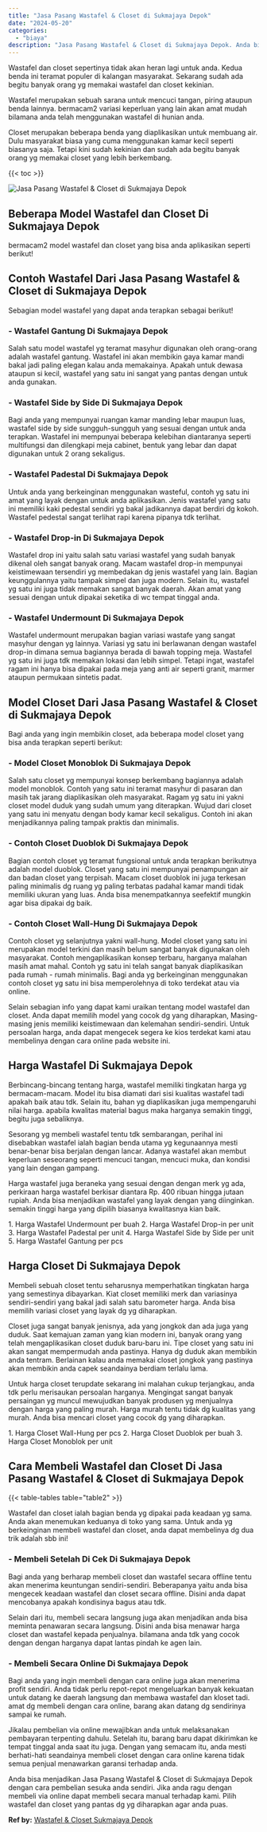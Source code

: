 ```yaml
---
title: "Jasa Pasang Wastafel & Closet di Sukmajaya Depok"
date: "2024-05-20"
categories: 
  - "biaya"
description: "Jasa Pasang Wastafel & Closet di Sukmajaya Depok. Anda bisa menjadikan Jasa Pasang Wastafel & Closet di Sukmajaya Depok dengan cara pembelian sesuka anda sen..."
---
```


Wastafel dan closet sepertinya tidak akan heran lagi untuk anda. Kedua benda ini teramat populer di kalangan masyarakat. Sekarang sudah ada begitu banyak orang yg memakai wastafel dan closet kekinian.

Wastafel merupakan sebuah sarana untuk mencuci tangan, piring ataupun benda lainnya. bermacam2 variasi keperluan yang lain akan amat mudah bilamana anda telah menggunakan wastafel di hunian anda.

Closet merupakan beberapa benda yang diaplikasikan untuk membuang air. Dulu masyarakat biasa yang cuma menggunakan kamar kecil seperti biasanya saja. Tetapi kini sudah kekinian dan sudah ada begitu banyak orang yg memakai closet yang lebih berkembang.

{{< toc >}}

![Jasa Pasang Wastafel & Closet di Sukmajaya Depok](/images/wastafel-closet-murah65.png)

## Beberapa Model Wastafel dan Closet Di Sukmajaya Depok

bermacam2 model wastafel dan closet yang bisa anda aplikasikan seperti berikut!

## Contoh Wastafel Dari Jasa Pasang Wastafel & Closet di Sukmajaya Depok

Sebagian model wastafel yang dapat anda terapkan sebagai berikut!

### \- Wastafel Gantung Di Sukmajaya Depok

Salah satu model wastafel yg teramat masyhur digunakan oleh orang-orang adalah wastafel gantung. Wastafel ini akan membikin gaya kamar mandi bakal jadi paling elegan kalau anda memakainya. Apakah untuk dewasa ataupun si kecil, wastafel yang satu ini sangat yang pantas dengan untuk anda gunakan.

### \- Wastafel Side by Side Di Sukmajaya Depok

Bagi anda yang mempunyai ruangan kamar manding lebar maupun luas, wastafel side by side sungguh-sungguh yang sesuai dengan untuk anda terapkan. Wastafel ini mempunyai beberapa kelebihan diantaranya seperti multifungsi dan dilengkapi meja cabinet, bentuk yang lebar dan dapat digunakan untuk 2 orang sekaligus.

### \- Wastafel Padestal Di Sukmajaya Depok

Untuk anda yang berkeinginan menggunakan wasteful, contoh yg satu ini amat yang layak dengan untuk anda aplikasikan. Jenis wastafel yang satu ini memiliki kaki pedestal sendiri yg bakal jadikannya dapat berdiri dg kokoh. Wastafel pedestal sangat terlihat rapi karena pipanya tdk terlihat.

### \- Wastafel Drop-in Di Sukmajaya Depok

Wastafel drop ini yaitu salah satu variasi wastafel yang sudah banyak dikenal oleh sangat banyak orang. Macam wastafel drop-in mempunyai keistimewaan tersendiri yg membedakan dg jenis wastafel yang lain. Bagian keunggulannya yaitu tampak simpel dan juga modern. Selain itu, wastafel yg satu ini juga tidak memakan sangat banyak daerah. Akan amat yang sesuai dengan untuk dipakai seketika di wc tempat tinggal anda.

### \- Wastafel Undermount Di Sukmajaya Depok

Wastafel undermount merupakan bagian variasi wastafe yang sangat masyhur dengan yg lainnya. Variasi yg satu ini berlawanan dengan wastafel drop-in dimana semua bagiannya berada di bawah topping meja. Wastafel yg satu ini juga tdk memakan lokasi dan lebih simpel. Tetapi ingat, wastafel ragam ini hanya bisa dipakai pada meja yang anti air seperti granit, marmer ataupun permukaan sintetis padat.

## Model Closet Dari Jasa Pasang Wastafel & Closet di Sukmajaya Depok

Bagi anda yang ingin membikin closet, ada beberapa model closet yang bisa anda terapkan seperti berikut:

### \- Model Closet Monoblok Di Sukmajaya Depok

Salah satu closet yg mempunyai konsep berkembang bagiannya adalah model monoblok. Contoh yang satu ini teramat masyhur di pasaran dan masih tak jarang diaplikasikan oleh masyarakat. Ragam yg satu ini yakni closet model duduk yang sudah umum yang diterapkan. Wujud dari closet yang satu ini menyatu dengan body kamar kecil sekaligus. Contoh ini akan menjadikannya paling tampak praktis dan minimalis.

### \- Contoh Closet Duoblok Di Sukmajaya Depok

Bagian contoh closet yg teramat fungsional untuk anda terapkan berikutnya adalah model duoblok. Closet yang satu ini mempunyai penampungan air dan badan closet yang terpisah. Macam closet duoblok ini juga terkesan paling minimalis dg ruang yg paling terbatas padahal kamar mandi tidak memiliki ukuran yang luas. Anda bisa menempatkannya seefektif mungkin agar bisa dipakai dg baik.

### \- Contoh Closet Wall-Hung Di Sukmajaya Depok

Contoh closet yg selanjutnya yakni wall-hung. Model closet yang satu ini merupakan model terkini dan masih belum sangat banyak digunakan oleh masyarakat. Contoh mengaplikasikan konsep terbaru, harganya malahan masih amat mahal. Contoh yg satu ini telah sangat banyak diaplikasikan pada rumah - rumah minimalis. Bagi anda yg berkeinginan menggunakan contoh closet yg satu ini bisa memperolehnya di toko terdekat atau via online.

Selain sebagian info yang dapat kami uraikan tentang model wastafel dan closet. Anda dapat memilih model yang cocok dg yang diharapkan, Masing-masing jenis memiliki keistimewaan dan kelemahan sendiri-sendiri. Untuk persoalan harga, anda dapat mengecek segera ke kios terdekat kami atau membelinya dengan cara online pada website ini.

## Harga Wastafel Di Sukmajaya Depok

Berbincang-bincang tentang harga, wastafel memiliki tingkatan harga yg bermacam-macam. Model itu bisa diamati dari sisi kualitas wastafel tadi apakah baik atau tdk. Selain itu, bahan yg diaplikasikan juga mempengaruhi nilai harga. apabila kwalitas material bagus maka harganya semakin tinggi, begitu juga sebaliknya.

Sesorang yg membeli wastafel tentu tdk sembarangan, perihal ini disebabkan wastafel ialah bagian benda utama yg kegunaannya mesti benar-benar bisa berjalan dengan lancar. Adanya wastafel akan membut keperluan seseorang seperti mencuci tangan, mencuci muka, dan kondisi yang lain dengan gampang.

Harga wastafel juga beraneka yang sesuai dengan dengan merk yg ada, perkiraan harga wastafel berkisar diantara Rp. 400 ribuan hingga jutaan rupiah. Anda bisa menjadikan wastafel yang layak dengan yang diinginkan. semakin tinggi harga yang dipilih biasanya kwalitasnya kian baik.

1\. Harga Wastafel Undermount per buah 2. Harga Wastafel Drop-in per unit 3. Harga Wastafel Padestal per unit 4. Harga Wastafel Side by Side per unit 5. Harga Wastafel Gantung per pcs

## Harga Closet Di Sukmajaya Depok

Membeli sebuah closet tentu seharusnya memperhatikan tingkatan harga yang semestinya dibayarkan. Kiat closet memiliki merk dan variasinya sendiri-sendiri yang bakal jadi salah satu barometer harga. Anda bisa memilih variasi closet yang layak dg yg diharapkan.

Closet juga sangat banyak jenisnya, ada yang jongkok dan ada juga yang duduk. Saat kemajuan zaman yang kian modern ini, banyak orang yang telah mengaplikasikan closet duduk baru-baru ini. Tipe closet yang satu ini akan sangat mempermudah anda pastinya. Hanya dg duduk akan membikin anda tentram. Berlainan kalau anda memakai closet jongkok yang pastinya akan membikin anda capek seandainya berdiam terlalu lama.

Untuk harga closet terupdate sekarang ini malahan cukup terjangkau, anda tdk perlu merisaukan persoalan harganya. Mengingat sangat banyak persaingan yg muncul mewujudkan banyak produsen yg menjualnya dengan harga yang paling murah. Harga murah tentu tidak dg kualitas yang murah. Anda bisa mencari closet yang cocok dg yang diharapkan.

1\. Harga Closet Wall-Hung per pcs 2. Harga Closet Duoblok per buah 3. Harga Closet Monoblok per unit

## Cara Membeli Wastafel dan Closet Di Jasa Pasang Wastafel & Closet di Sukmajaya Depok

{{< table-tables table="table2" >}}

Wastafel dan closet ialah bagian benda yg dipakai pada keadaan yg sama. Anda akan menemukan keduanya di toko yang sama. Untuk anda yg berkeinginan membeli wastafel dan closet, anda dapat membelinya dg dua trik adalah sbb ini!

### \- Membeli Setelah Di Cek Di Sukmajaya Depok

Bagi anda yang berharap membeli closet dan wastafel secara offline tentu akan menerima keuntungan sendiri-sendiri. Beberapanya yaitu anda bisa mengecek keadaan wastafel dan closet secara offline. Disini anda dapat mencobanya apakah kondisinya bagus atau tdk.

Selain dari itu, membeli secara langsung juga akan menjadikan anda bisa meminta penawaran secara langsung. Disini anda bisa menawar harga closet dan wastafel kepada penjualnya. bilamana anda tdk yang cocok dengan dengan harganya dapat lantas pindah ke agen lain.

### \- Membeli Secara Online Di Sukmajaya Depok

Bagi anda yang ingin membeli dengan cara online juga akan menerima profit sendiri. Anda tidak perlu repot-repot mengeluarkan banyak kekuatan untuk datang ke daerah langsung dan membawa wastafel dan kloset tadi. amat dg membeli dengan cara online, barang akan datang dg sendirinya sampai ke rumah.

Jikalau pembelian via online mewajibkan anda untuk melaksanakan pembayaran terpenting dahulu. Setelah itu, barang baru dapat dikirimkan ke tempat tinggal anda saat itu juga. Dengan yang semacam itu, anda mesti berhati-hati seandainya membeli closet dengan cara online karena tidak semua penjual menawarkan garansi terhadap anda.

Anda bisa menjadikan Jasa Pasang Wastafel & Closet di Sukmajaya Depok dengan cara pembelian sesuka anda sendiri. Jika anda ragu dengan membeli via online dapat membeli secara manual terhadap kami. Pilih wastafel dan closet yang pantas dg yg diharapkan agar anda puas.

**Ref by:** [Wastafel & Closet Sukmajaya Depok](https://id.wikipedia.org/wiki/Wastafel)
